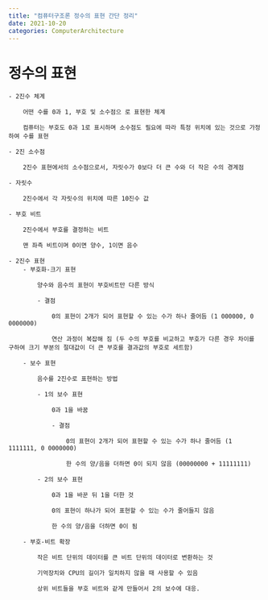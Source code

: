```yaml
---
title: "컴퓨터구조론 정수의 표현 간단 정리"
date: 2021-10-20
categories: ComputerArchitecture
---
```


# 정수의 표현

    - 2진수 체계

        어떤 수를 0과 1, 부호 및 소수점으 로 표현한 체계

        컴퓨터는 부호도 0과 1로 표시하며 소수점도 필요에 따라 특정 위치에 있는 것으로 가정하여 수를 표현

    - 2진 소수점

        2진수 표현에서의 소수점으로서, 자릿수가 0보다 더 큰 수와 더 작은 수의 경계점

    - 자릿수

        2진수에서 각 자릿수의 위치에 따른 10진수 값

    - 부호 비트

        2진수에서 부호를 결정하는 비트

        맨 좌측 비트이며 0이면 양수, 1이면 음수

    - 2진수 표현
        - 부호화-크기 표현

            양수와 음수의 표현이 부호비트만 다른 방식

            - 결점

                0의 표현이 2개가 되어 표현할 수 있는 수가 하나 줄어듬 (1 000000, 0 0000000)

                연산 과정이 복잡해 짐 (두 수의 부호를 비교하고 부호가 다른 경우 차이를 구하여 크기 부분의 절대값이 더 큰 부호를 결과값의 부호로 세트함)

        - 보수 표현

            음수를 2진수로 표현하는 방법

            - 1의 보수 표현

                0과 1을 바꿈

                - 결점

                    0의 표현이 2개가 되어 표현할 수 있는 수가 하나 줄어듬 (1 1111111, 0 0000000)

                    한 수의 양/음을 더하면 0이 되지 않음 (00000000 + 11111111)

            - 2의 보수 표현

                0과 1을 바꾼 뒤 1을 더한 것

                0의 표현이 하나가 되어 표현할 수 있는 수가 줄어들지 않음

                한 수의 양/음을 더하면 0이 됨

        - 부호-비트 확장

            작은 비트 단위의 데이터를 큰 비트 단위의 데이터로 변환하는 것

            기억장치와 CPU의 길이가 일치하지 않을 때 사용할 수 있음

            상위 비트들을 부호 비트와 같게 만들어서 2의 보수에 대응.
